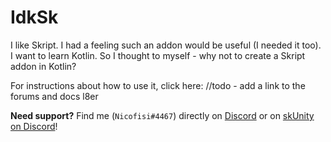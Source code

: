 # IdkSk

I like Skript. I had a feeling such an addon would be useful (I needed it too). I want to learn Kotlin. So I thought to myself - why not to create a Skript addon in Kotlin?

For instructions about how to use it, click here: //todo - add a link to the forums and docs l8er

**Need support?** Find me (`Nicofisi#4467`) directly on [Discord](https://discordapp.com) or on [skUnity on Discord](https://discord.gg/0l3WlzBPKX7WNjkf)!